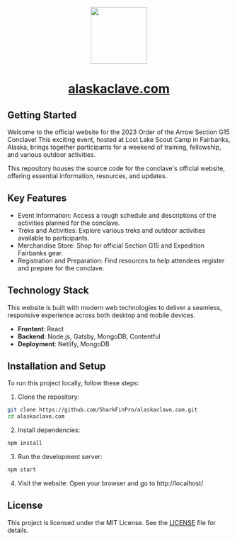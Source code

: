 <p align="center">
  <a href="https://alaskaclave.netlify.app">
    <picture>
      <source media="(prefers-color-scheme: dark)" srcset="https://alaskaclave.netlify.app/static/97810635099417901a63c2ce619757c3/d689f/logoYellow_512.webp">
      <img src="https://alaskaclave.netlify.app/static/97810635099417901a63c2ce619757c3/d689f/logoYellow_512.webp" height="128">
    </picture>
    <h1 align="center">alaskaclave.com</h1>
  </a>
</p>

## Getting Started
Welcome to the official website for the 2023 Order of the Arrow Section G15 Conclave!
This exciting event, hosted at Lost Lake Scout Camp in Fairbanks, Alaska, brings together participants for a weekend of training, fellowship, and various outdoor activities.

This repository houses the source code for the conclave's official website, offering essential information, resources, and updates.

## Key Features
- Event Information: Access a rough schedule and descriptions of the activities planned for the conclave.
- Treks and Activities: Explore various treks and outdoor activities available to participants.
- Merchandise Store: Shop for official Section G15 and Expedition Fairbanks gear.
- Registration and Preparation: Find resources to help attendees register and prepare for the conclave.

## Technology Stack
This website is built with modern web technologies to deliver a seamless, responsive experience across both desktop and mobile devices.
- **Frontent**: React
- **Backend**: Node.js, Gatsby, MongoDB, Contentful
- **Deployment**: Netlify, MongoDB

## Installation and Setup
To run this project locally, follow these steps:

1. Clone the repository:
```bash
git clone https://github.com/SharkFinPro/alaskaclave.com.git
cd alaskaclave.com
```

2. Install dependencies:
```bash
npm install
```

3. Run the development server:
```bash
npm start
```

4. Visit the website:
Open your browser and go to http://localhost/

## License
This project is licensed under the MIT License. See the [LICENSE](LICENSE) file for details.
